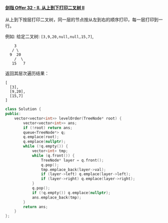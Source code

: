 #### [剑指 Offer 32 - II. 从上到下打印二叉树 II](https://leetcode-cn.com/problems/cong-shang-dao-xia-da-yin-er-cha-shu-ii-lcof/)

从上到下按层打印二叉树，同一层的节点按从左到右的顺序打印，每一层打印到一行。

 

例如:
给定二叉树: `[3,9,20,null,null,15,7]`,

```
    3
   / \
  9  20
    /  \
   15   7
```

返回其层次遍历结果：

```
[
  [3],
  [9,20],
  [15,7]
]
```



```c++
class Solution {
public:
    vector<vector<int>> levelOrder(TreeNode* root) {
        vector<vector<int>> ans;
        if (!root) return ans;
        queue<TreeNode*> q;
        q.emplace(root);
        q.emplace(nullptr);
        while (!q.empty()) {
            vector<int> tmp;
            while (q.front()) {
                TreeNode* layer = q.front();
                q.pop();
                tmp.emplace_back(layer->val);
                if (layer->left) q.emplace(layer->left);
                if (layer->right) q.emplace(layer->right);
            }
            q.pop();
            if (!q.empty()) q.emplace(nullptr);
            ans.emplace_back(tmp);
        }
        return ans;
    }
};
```


